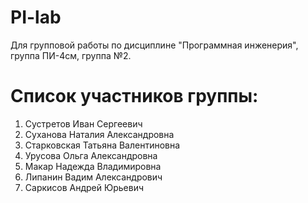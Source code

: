 # PI-lab
Для групповой работы по дисциплине "Программная инженерия", группа ПИ-4см, группа №2.

# Список участников группы:
1. Сустретов Иван Сергеевич
2. Суханова Наталия Александровна
3. Старковская Татьяна Валентиновна
4. Урусова Ольга Александровна
5. Макар Надежда Владимировна
6. Липанин Вадим Александрович
7. Саркисов Андрей Юрьевич
